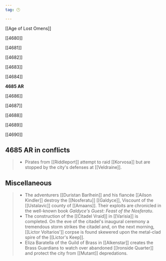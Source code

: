 ```yaml
---
tag: 🕛

---
```

[[Age of Lost Omens]]


[[4680]]

[[4681]]

[[4682]]

[[4683]]

[[4684]]

**4685 AR**

[[4686]]

[[4687]]

[[4688]]

[[4689]]

[[4690]]



## 4685 AR in conflicts

>  - Pirates from [[Riddleport]] attempt to raid [[Korvosa]] but are stopped by the city's defenses at [[Veldraine]].


## Miscellaneous

>  - The adventurers [[Duristan Barlhein]] and his fiancée [[Ailson Kindler]] destroy the [[Nosferatu]] [[Galdyce]], Viscount of the [[Ustalavic]] county of [[Amaans]].  Their exploits are chronicled in the well-known book *Galdyce's Guest: Feast of the Nosferatu*.
>  - The construction of the [[Citadel Vraid]] in [[Varisia]] is completed. On the eve of the citadel's inaugural ceremony a tremendous storm strikes the citadel and, on the next morning, [[Lictor Voltarios']] corpse is found skewered upon the metal-clad spire of the [[Lictor's Keep]].
>  - Eliza Baratella of the Guild of Brass in [[Alkenstar]] creates the Brass Guardians to watch over abandoned [[Ironside Quarter]] and protect the city from [[Mutant]] depredations.






